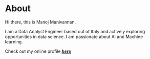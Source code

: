 # About


Hi there, this is Manoj Manivannan.

I am a Data Analyst Engineer based out of Italy and actively exploring opportunities in data science. I am passionate about AI and Machine learning.

Check out my online profile ***[here](https://manojmanivannan.github.io/ "Manoj's Online Profile")***